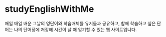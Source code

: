 # studyEnglishWithMe
매일 매일 배운 그날의 영단어와 학습매체를 유저들과 공유하고, 함께 학습하고 싶은 단어는 나의 단어장에 저장해 시간이 날 때 암기할 수 있는 웹 사이트입니다.
